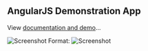 ## AngularJS Demonstration App
View [documentation and demo](http://enrobsop.github.io/angularjs-categorizor-demo)...

![Screenshot](images/screenshot.png)
Format: ![Screenshot](images/screenshot.png)